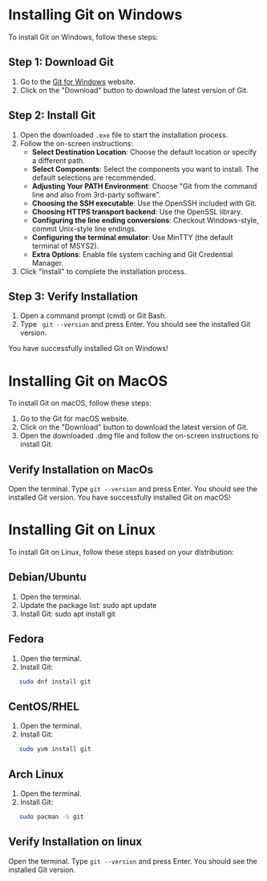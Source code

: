 # Installing Git on Windows

To install Git on Windows, follow these steps:

## Step 1: Download Git

1. Go to the [Git for Windows](https://gitforwindows.org/) website.
2. Click on the "Download" button to download the latest version of Git.

## Step 2: Install Git

1. Open the downloaded `.exe` file to start the installation process.
2. Follow the on-screen instructions:
   - **Select Destination Location**: Choose the default location or specify a different path.
   - **Select Components**: Select the components you want to install. The default selections are recommended.
   - **Adjusting Your PATH Environment**: Choose "Git from the command line and also from 3rd-party software".
   - **Choosing the SSH executable**: Use the OpenSSH included with Git.
   - **Choosing HTTPS transport backend**: Use the OpenSSL library.
   - **Configuring the line ending conversions**: Checkout Windows-style, commit Unix-style line endings.
   - **Configuring the terminal emulator**: Use MinTTY (the default terminal of MSYS2).
   - **Extra Options**: Enable file system caching and Git Credential Manager.
3. Click "Install" to complete the installation process.

## Step 3: Verify Installation

1. Open a command prompt (cmd) or Git Bash.
2. Type ``` git --version``` and press Enter. You should see the installed Git version.

You have successfully installed Git on Windows!


# Installing Git on MacOS

To install Git on macOS, follow these steps:

1. Go to the Git for macOS website.
2. Click on the "Download" button to download the latest version of Git.
3. Open the downloaded .dmg file and follow the on-screen instructions to install Git.

## Verify Installation on MacOs
Open the terminal.
Type ``` git --version ``` and press Enter. You should see the installed Git version.
You have successfully installed Git on macOS!

# Installing Git on Linux

To install Git on Linux, follow these steps based on your distribution:

## Debian/Ubuntu
1. Open the terminal.
2. Update the package list: sudo apt update
3. Install Git: sudo apt install git

## Fedora
1. Open the terminal.
2. Install Git:
```sh
   sudo dnf install git
```
## CentOS/RHEL
1. Open the terminal.
2. Install Git:
```sh
   sudo yum install git
```
## Arch Linux
1. Open the terminal.
2. Install Git:
```sh
   sudo pacman -S git
```
## Verify Installation on linux
Open the terminal.
Type ``` git --version ``` and press Enter. You should see the installed Git version.

